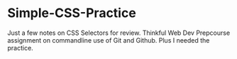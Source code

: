# Simple-CSS-Practice
Just a few notes on CSS Selectors for review.  Thinkful Web Dev Prepcourse assignment on commandline use of Git and Github.  Plus I needed the practice.

